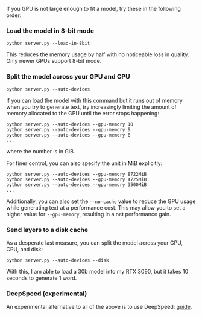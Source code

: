 If you GPU is not large enough to fit a model, try these in the following order:

### Load the model in 8-bit mode

```
python server.py --load-in-8bit
```

This reduces the memory usage by half with no noticeable loss in quality. Only newer GPUs support 8-bit mode.

### Split the model across your GPU and CPU

```
python server.py --auto-devices
```

If you can load the model with this command but it runs out of memory when you try to generate text, try increasingly limiting the amount of memory allocated to the GPU until the error stops happening:

```
python server.py --auto-devices --gpu-memory 10
python server.py --auto-devices --gpu-memory 9
python server.py --auto-devices --gpu-memory 8
...
```

where the number is in GiB.

For finer control, you can also specify the unit in MiB explicitly:

```
python server.py --auto-devices --gpu-memory 8722MiB
python server.py --auto-devices --gpu-memory 4725MiB
python server.py --auto-devices --gpu-memory 3500MiB
...
```

Additionally, you can also set the `--no-cache` value to reduce the GPU usage while generating text at a performance cost. This may allow you to set a higher value for `--gpu-memory`, resulting in a net performance gain.

### Send layers to a disk cache

As a desperate last measure, you can split the model across your GPU, CPU, and disk:

```
python server.py --auto-devices --disk
```

With this, I am able to load a 30b model into my RTX 3090, but it takes 10 seconds to generate 1 word.

### DeepSpeed (experimental)

An experimental alternative to all of the above is to use DeepSpeed: [guide](DeepSpeed.md).
